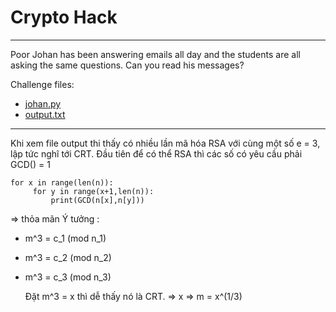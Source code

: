 # Crypto Hack

---

Poor Johan has been answering emails all day and the students are all asking the same questions. Can you read his messages?

Challenge files:
  - [johan.py](https://cryptohack.org/static/challenges/johan_335f59b72545e3e27e60453719d50288.py)
  - [output.txt](https://cryptohack.org/static/challenges/output_0ef6d6343784e59e2f44f61d2d29896f.txt)
    
---

Khi xem file output thi thấy có nhiều lần mã hóa RSA với cùng một số e = 3, lập tức nghĩ tới CRT. Đầu tiên để có thể RSA thì các số có yêu cầu phải GCD() = 1

    for x in range(len(n)):
         for y in range(x+1,len(n)):
             print(GCD(n[x],n[y]))
=> thỏa mãn
Ý tưởng :
+ m^3 = c_1 (mod n_1)
+ m^3 = c_2 (mod n_2)
+ m^3 = c_3 (mod n_3)

  Đặt m^3 = x thì dễ thấy nó là CRT. => x => m = x^(1/3)

  
